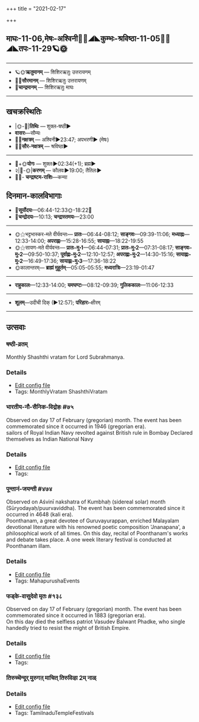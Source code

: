 +++
title = "2021-02-17"

+++
## माघः-11-06,मेषः-अश्विनी🌛🌌◢◣कुम्भः-श्रविष्ठा-11-05🌌🌞◢◣तपः-11-29🪐🌞
___________________
- 🪐🌞**ऋतुमानम्** — शिशिरऋतुः उत्तरायणम्
- 🌌🌞**सौरमानम्** — शिशिरऋतुः उत्तरायणम्
- 🌛**चान्द्रमानम्** — शिशिरऋतुः माघः
___________________


## खचक्रस्थितिः
- |🌞-🌛|**तिथिः** — शुक्ल-षष्ठी►  
- **वासरः**—सौम्यः  
- 🌌🌛**नक्षत्रम्** — अश्विनी►23:47; अपभरणी► (मेषः)  
- 🌌🌞**सौर-नक्षत्रम्** — श्रविष्ठा►  
___________________
- 🌛+🌞**योगः** — शुक्लः►02:34(+1); ब्रह्म►  
- २|🌛-🌞|**करणम्** — कौलवः►19:00; तैतिलः►  
- 🌌🌛- **चन्द्राष्टम-राशिः**—कन्या  


## दिनमान-कालविभागाः
- 🌅**सूर्योदयः**—06:44-12:33🌞️-18:22🌇  
- 🌛**चन्द्रोदयः**—10:13; **चन्द्रास्तमयः**—23:00  
___________________
- 🌞⚝भट्टभास्कर-मते वीर्यवन्तः— **प्रातः**—06:44-08:12; **साङ्गवः**—09:39-11:06; **मध्याह्नः**—12:33-14:00; **अपराह्णः**—15:28-16:55; **सायाह्नः**—18:22-19:55  
- 🌞⚝सायण-मते वीर्यवन्तः— **प्रातः-मु॰1**—06:44-07:31; **प्रातः-मु॰2**—07:31-08:17; **साङ्गवः-मु॰2**—09:50-10:37; **पूर्वाह्णः-मु॰2**—12:10-12:57; **अपराह्णः-मु॰2**—14:30-15:16; **सायाह्णः-मु॰2**—16:49-17:36; **सायाह्णः-मु॰3**—17:36-18:22  
- 🌞कालान्तरम्— **ब्राह्मं मुहूर्तम्**—05:05-05:55; **मध्यरात्रिः**—23:19-01:47  
___________________
- **राहुकालः**—12:33-14:00; **यमघण्टः**—08:12-09:39; **गुलिककालः**—11:06-12:33  
___________________
- **शूलम्**—उदीची दिक् (►12:57); **परिहारः**–क्षीरम्  
___________________

## उत्सवाः
### षष्ठी-व्रतम्

Monthly Shashthi vratam for Lord Subrahmanya.

### Details
- [Edit config file](https://github.com/sanskrit-coders/adyatithi/tree/master/devatA/kaumAra/description_only/SaSThI-vratam.toml)
- Tags: MonthlyVratam ShashthiVratam


### भारतीय-नौ-सैनिक-विद्रोहः #७५

Observed on day 17 of February (gregorian) month. The event has been commemorated since it occurred in 1946 (gregorian era).  
sailors of Royal Indian Navy revolted against British rule in Bombay Declared themselves as Indian National Navy

### Details
- [Edit config file](https://github.com/sanskrit-coders/adyatithi/tree/master/mahApuruSha/xatra-later/gregorian/day/02/17/bhAratIya-nau-sainika-vidrohaH.toml)
- Tags: 


### पून्तानं-जयन्ती #४७४

Observed on Aśvinī nakshatra of Kumbhaḥ (sidereal solar) month (Sūryodayaḥ/puurvaviddha). The event has been commemorated since it occurred in 4648 (kali era).  
Poonthanam, a great devotee of Guruvayurappan, enriched Malayalam devotional literature with his renowned poetic composition 'Jnanapana', a philosophical work of all times. On this day, recital of Poonthanam's works and debate takes place. A one week literary festival is conducted at Poonthanam illam.

### Details
- [Edit config file](https://github.com/sanskrit-coders/adyatithi/tree/master/mahApuruSha/general/sidereal_solar_month/nakshatra/11/01/pUntAnaM~jayantI.toml)
- Tags: MahapurushaEvents


### फड्के-वासुदेवो मृतः #१३८

Observed on day 17 of February (gregorian) month. The event has been commemorated since it occurred in 1883 (gregorian era).  
On this day died the selfless patriot Vasudev Balwant Phadke, who single handedly tried to resist the might of British Empire.

### Details
- [Edit config file](https://github.com/sanskrit-coders/adyatithi/tree/master/mahApuruSha/xatra-later/gregorian/day/02/17/phaDke-vAsudevo_mRtaH.toml)
- Tags: 


### तिरुच्चॆन्दूर् मुरुगऩ् माचित् तिरुविऴा 2म् नाळ्



### Details
- [Edit config file](https://github.com/sanskrit-coders/adyatithi/tree/master/temples/Tamil/relative_event/tiruccendUr%20mAcit%20tiruvizhA%20nir2aivu/offset__-10/tiruccendUr%20murugan2%20mAcit%20tiruvizhA%20%23%232%23%23m%20nAL.toml)
- Tags: TamilnaduTempleFestivals


